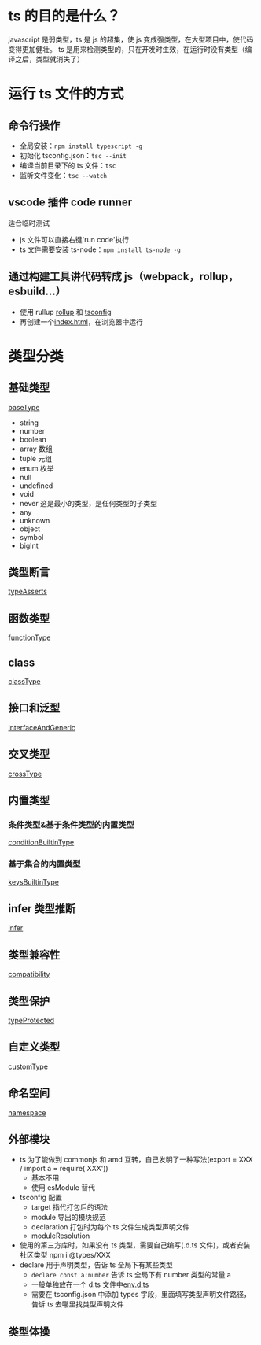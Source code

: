 # ts 的目的是什么？

javascript 是弱类型，ts 是 js 的超集，使 js 变成强类型，在大型项目中，使代码变得更加健壮。
ts 是用来检测类型的，只在开发时生效，在运行时没有类型（编译之后，类型就消失了）

# 运行 ts 文件的方式

## 命令行操作

- 全局安装：`npm install typescript -g`
- 初始化 tsconfig.json：`tsc --init`
- 编译当前目录下的 ts 文件：`tsc`
- 监听文件变化：`tsc --watch`

## vscode 插件 code runner

适合临时测试

- js 文件可以直接右键'run code'执行
- ts 文件需要安装 ts-node：`npm install ts-node -g`

## 通过构建工具讲代码转成 js（webpack，rollup，esbuild...）

- 使用 rullup [rollup](./rollup.config.js) 和 [tsconfig](./tsconfig.json)
- 再创建一个[index.html](./dist/index.html)，在浏览器中运行

# 类型分类

## 基础类型

[baseType](./src/baseType.ts)

- string
- number
- boolean
- array 数组
- tuple 元组
- enum 枚举
- null
- undefined
- void
- never 这是最小的类型，是任何类型的子类型
- any
- unknown
- object
- symbol
- bigInt

## 类型断言

[typeAsserts](./src/typeAsserts.ts)

## 函数类型

[functionType](./src/functionType.ts)

## class

[classType](./src/classType.ts)

## 接口和泛型

[interfaceAndGeneric](./src/interfaceAndGeneric.ts)

## 交叉类型

[crossType](./src/crossType.ts)

## 内置类型

### 条件类型&基于条件类型的内置类型

[conditionBuiltinType](./src/conditionBuiltinType.ts)

### 基于集合的内置类型

[keysBuiltinType](./src/keysBuiltinType.ts)

## infer 类型推断

[infer](./src/infer.ts)

## 类型兼容性

[compatibility](./src/compatibility.ts)

## 类型保护

[typeProtected](./src/typeProtected.ts)

## 自定义类型

[customType](./src/customType.ts)

## 命名空间

[namespace](./src/namespace.ts)

## 外部模块

- ts 为了能做到 commonjs 和 amd 互转，自己发明了一种写法(export = XXX / import a = require('XXX'))
  - 基本不用
  - 使用 esModule 替代
- tsconfig 配置
  - target 指代打包后的语法
  - module 导出的模块规范
  - declaration 打包时为每个 ts 文件生成类型声明文件
  - moduleResolution
- 使用的第三方库时，如果没有 ts 类型，需要自己编写(.d.ts 文件)，或者安装社区类型 npm i @types/XXX
- declare 用于声明类型，告诉 ts 全局下有某些类型
  - `declare const a:number` 告诉 ts 全局下有 number 类型的常量 a
  - 一般单独放在一个 d.ts 文件中[env.d.ts](./src/env.d.ts)
  - 需要在 tsconfig.json 中添加 types 字段，里面填写类型声明文件路径，告诉 ts 去哪里找类型声明文件

## 类型体操
